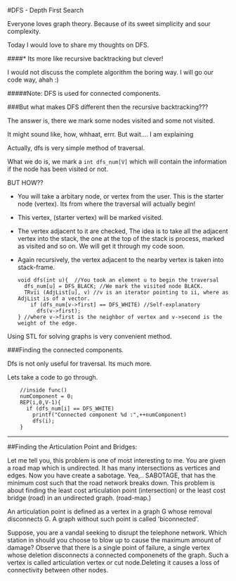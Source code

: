 #DFS - Depth First Search

Everyone loves graph theory. Because of its sweet simplicity and sour complexity.

Today I would love to share my thoughts on DFS.

####* Its more like recursive backtracking but clever!

I would not discuss the complete algorithm the boring way. I will go our code way, ahah :)

#####Note: DFS is used for connected components.

###But what makes DFS different then the recursive backtracking???

The answer is, there we mark some nodes visited and some not visited.

It might sound like, how, whhaat, errr. But wait.... I am explaining

Actually, dfs is very simple method of traversal.

What we do is, we mark a `int dfs_num[V]` which will contain the information if the node has been visited or not.

BUT HOW??

 *  You will take a arbitary node, or vertex from the user.  This is the starter node (vertex). Its from where the traversal will actually begin!

 *  This vertex, (starter vertex) will be marked visited.

 *  The vertex adjacent to it are checked, The idea is to take all the adjacent vertex into the stack, the one at the top of the stack is process, marked as visited and so on. We will get it through my code soon.

 *  Again recursively, the vertex adjacent to the nearby vertex is taken into stack-frame.

        void dfs(int u){  //You took an element u to begin the traversal
          dfs_num[u] = DFS_BLACK; //We mark the visited node BLACK.
          TRvii (AdjList[u], v) //v is an iterator pointing to ii, where as AdjList is of a vector.
            if (dfs_num[v->first] == DFS_WHITE) //Self-explanatory
              dfs(v->first);
        } //where v->first is the neighbor of vertex and v->second is the weight of the edge.

  Using STL for solving graphs is very convenient method.

  ###Finding the connected components.

  Dfs is not only useful for traversal. Its much more.

  Lets take a code to go through.

        //inside func()
        numComponent = 0;
        REP(i,0,V-1){
          if (dfs_num[i] == DFS_WHITE)
            printf("Connected component %d :",++numComponent)
            dfs(i);
        }

------------
##Finding the Articulation Point and Bridges:

Let me tell you, this problem is one of most interesting to me. You are given a road map which is undirected. It has many intersections as vertices and edges. Now you have create a sabotage. Yea,.. SABOTAGE, that has the minimum cost such that the road network breaks down. This problem is about finding the least cost articulation point (intersection) or the least cost bridge (road) in an undirected graph. (road-map.)

An articulation point is defined as a vertex in a graph G whose removal disconnects G. A graph without such point is called 'biconnected'.

Suppose, you are a vandal seeking to disrupt the telephone network. Which station in should you choose to blow up to cause the maximum amount of damage? Observe that there is a single point of failure, a single vertex whose deletion disconnects a connected componenets of the graph. Such a vertex is called articulation vertex or cut node.Deleting it causes a loss of connectivity between other nodes.

 
